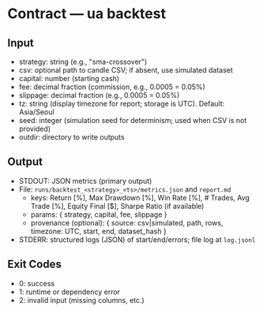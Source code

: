 # Contract — ua backtest

## Input

- strategy: string (e.g., "sma-crossover")
- csv: optional path to candle CSV; if absent, use simulated dataset
- capital: number (starting cash)
- fee: decimal fraction (commission, e.g., 0.0005 = 0.05%)
- slippage: decimal fraction (e.g., 0.0005 = 0.05%)
- tz: string (display timezone for report; storage is UTC). Default: Asia/Seoul
- seed: integer (simulation seed for determinism; used when CSV is not provided)
- outdir: directory to write outputs

## Output

- STDOUT: JSON metrics (primary output)
- File: `runs/backtest_<strategy>_<ts>/metrics.json` and `report.md`
  - keys: Return [%], Max Drawdown [%], Win Rate [%], # Trades, Avg Trade [%], Equity Final [$], Sharpe Ratio (if available)
  - params: { strategy, capital, fee, slippage }
  - provenance (optional): { source: csv|simulated, path, rows, timezone: UTC, start, end, dataset_hash }
- STDERR: structured logs (JSON) of start/end/errors; file log at `log.jsonl`

## Exit Codes

- 0: success
- 1: runtime or dependency error
- 2: invalid input (missing columns, etc.)
